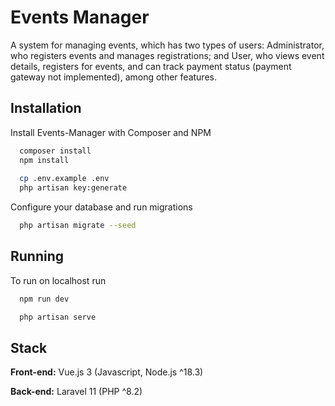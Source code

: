 
# Events Manager

A system for managing events, which has two types of users: Administrator, who registers events and manages registrations; and User, who views event details, registers for events, and can track payment status (payment gateway not implemented), among other features.


## Installation

Install Events-Manager with Composer and NPM

```bash
  composer install
  npm install
  
  cp .env.example .env
  php artisan key:generate
```
Configure your database and run migrations
```bash
  php artisan migrate --seed
```
## Running

To run on localhost run

```bash
  npm run dev

  php artisan serve
```


## Stack

**Front-end:** Vue.js 3 (Javascript, Node.js ^18.3)

**Back-end:** Laravel 11 (PHP ^8.2)

